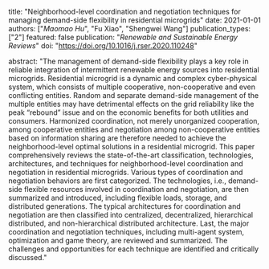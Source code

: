 title: "Neighborhood-level coordination and negotiation techniques for managing demand-side flexibility in residential microgrids"
date: 2021-01-01
authors: ["*Maomao Hu*", "Fu Xiao", "Shengwei Wang"]
publication_types: ["2"]
featured: false
publication: "*Renewable and Sustainable Energy Reviews*"
doi: "https://doi.org/10.1016/j.rser.2020.110248"

abstract:  "The management of demand-side flexibility plays a key role in reliable integration of intermittent renewable energy sources into residential microgrids. Residential microgrid is a dynamic and complex cyber-physical system, which consists of multiple cooperative, non-cooperative and even conflicting entities. Random and separate demand-side management of the multiple entities may have detrimental effects on the grid reliability like the peak “rebound” issue and on the economic benefits for both utilities and consumers. Harmonized coordination, not merely unorganized cooperation, among cooperative entities and negotiation among non-cooperative entities based on information sharing are therefore needed to achieve the neighborhood-level optimal solutions in a residential microgrid. This paper comprehensively reviews the state-of-the-art classification, technologies, architectures, and techniques for neighborhood-level coordination and negotiation in residential microgrids. Various types of coordination and negotiation behaviors are first categorized. The technologies, i.e., demand-side flexible resources involved in coordination and negotiation, are then summarized and introduced, including flexible loads, storage, and distributed generations. The typical architectures for coordination and negotiation are then classified into centralized, decentralized, hierarchical distributed, and non-hierarchical distributed architecture. Last, the major coordination and negotiation techniques, including multi-agent system, optimization and game theory, are reviewed and summarized. The challenges and opportunities for each technique are identified and critically discussed."